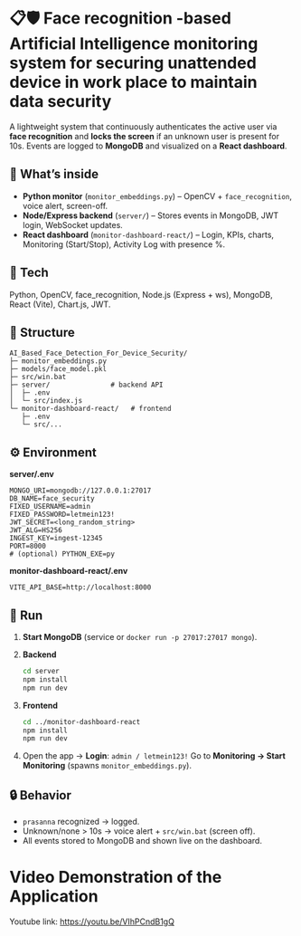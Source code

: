 # 📋🛡️ Face recognition -based Artificial Intelligence monitoring system for securing unattended device in work place to maintain data security

A lightweight system that continuously authenticates the active user via **face recognition** and **locks the screen** if an unknown user is present for 10s. Events are logged to **MongoDB** and visualized on a **React dashboard**.

## 🧩 What’s inside

* **Python monitor** (`monitor_embeddings.py`) – OpenCV + `face_recognition`, voice alert, screen-off.
* **Node/Express backend** (`server/`) – Stores events in MongoDB, JWT login, WebSocket updates.
* **React dashboard** (`monitor-dashboard-react/`) – Login, KPIs, charts, Monitoring (Start/Stop), Activity Log with presence %.

## 🔧 Tech

Python, OpenCV, face\_recognition, Node.js (Express + ws), MongoDB, React (Vite), Chart.js, JWT.

## 📂 Structure

```
AI_Based_Face_Detection_For_Device_Security/
├─ monitor_embeddings.py
├─ models/face_model.pkl
├─ src/win.bat
├─ server/               # backend API
│  ├─ .env
│  └─ src/index.js
└─ monitor-dashboard-react/   # frontend
   ├─ .env
   └─ src/...
```

## ⚙️ Environment

**server/.env**

```
MONGO_URI=mongodb://127.0.0.1:27017
DB_NAME=face_security
FIXED_USERNAME=admin
FIXED_PASSWORD=letmein123!
JWT_SECRET=<long_random_string>
JWT_ALG=HS256
INGEST_KEY=ingest-12345
PORT=8000
# (optional) PYTHON_EXE=py
```

**monitor-dashboard-react/.env**

```
VITE_API_BASE=http://localhost:8000
```

## 🚀 Run

1. **Start MongoDB** (service or `docker run -p 27017:27017 mongo`).
2. **Backend**

   ```bash
   cd server
   npm install
   npm run dev
   ```
3. **Frontend**

   ```bash
   cd ../monitor-dashboard-react
   npm install
   npm run dev
   ```
4. Open the app → **Login**: `admin / letmein123!`
   Go to **Monitoring → Start Monitoring** (spawns `monitor_embeddings.py`).

## 🔒 Behavior

* `prasanna` recognized → logged.
* Unknown/none > 10s → voice alert + `src/win.bat` (screen off).
* All events stored to MongoDB and shown live on the dashboard.

# Video Demonstration of the Application
Youtube link: https://youtu.be/VIhPCndB1gQ
